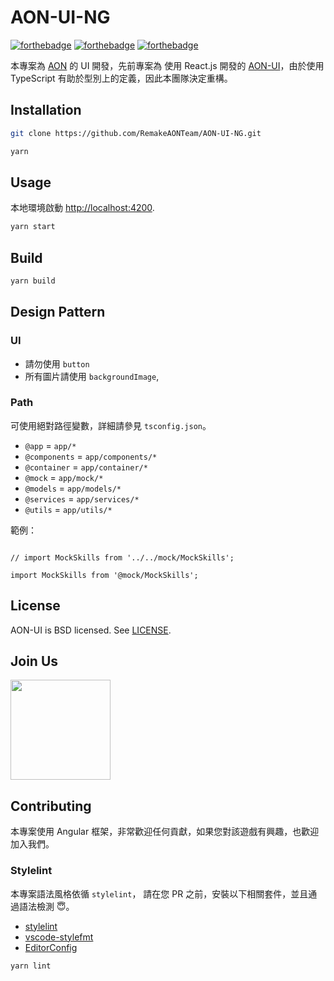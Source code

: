 # AON-UI-NG

[![forthebadge](https://forthebadge.com/images/badges/made-with-javascript.svg)](https://forthebadge.com)
[![forthebadge](https://forthebadge.com/images/badges/built-with-love.svg)](https://forthebadge.com)
[![forthebadge](https://forthebadge.com/images/badges/makes-people-smile.svg)](https://forthebadge.com)

本專案為 [AON](https://github.com/RemakeAONTeam/AON) 的 UI 開發，先前專案為 使用 React.js 開發的 [AON-UI](https://github.com/RemakeAONTeam/AON-UI)，由於使用 TypeScript 有助於型別上的定義，因此本團隊決定重構。  

## Installation

```bash
git clone https://github.com/RemakeAONTeam/AON-UI-NG.git
```

```bash
yarn
```

## Usage

本地環境啟動 [http://localhost:4200](http://localhost:4200).

```bash
yarn start
```

## Build

```bash
yarn build
```

## Design Pattern

### UI

- 請勿使用 `button`
- 所有圖片請使用 `backgroundImage`, 

### Path

可使用絕對路徑變數，詳細請參見 `tsconfig.json`。

- `@app` = `app/*`
- `@components` = `app/components/*` 
- `@container` = `app/container/*` 
- `@mock` = `app/mock/*` 
- `@models` = `app/models/*` 
- `@services` = `app/services/*` 
- `@utils` = `app/utils/*` 

範例：

```typscript

// import MockSkills from '../../mock/MockSkills';

import MockSkills from '@mock/MockSkills';
```

## License

AON-UI is BSD licensed. See [LICENSE](https://github.com/RemakeAONTeam/AON-UI/blob/master/LICENSE).

## Join Us

<a href="https://www.patreon.com/nobu_game/posts">
	<img src="https://c5.patreon.com/external/logo/become_a_patron_button@2x.png" width="160">
</a>

## Contributing

本專案使用 Angular 框架，非常歡迎任何貢獻，如果您對該遊戲有興趣，也歡迎加入我們。

### Stylelint

本專案語法風格依循 `stylelint`， 請在您 PR 之前，安裝以下相關套件，並且通過語法檢測 😇。

- [stylelint](https://marketplace.visualstudio.com/items?itemName=shinnn.stylelint)
- [vscode-stylefmt](https://marketplace.visualstudio.com/items?itemName=mrmlnc.vscode-stylefmt)
- [EditorConfig](https://marketplace.visualstudio.com/items?itemName=EditorConfig.EditorConfig)

```bash
yarn lint
```
